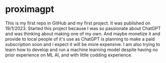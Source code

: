 # proximagpt

This is my first repo in GitHub and my first project. It was published on 19/1/2023. Started this project because I was so passionate about ChatGPT and was thinking
about making one of my own. And maybe monetize it and provide to local people of it's use as ChatGPT is planning to make a paid subscription soon and i expect
it will be more expensive. I am also trying to learn how to develop and run a machine learning model despite having no prior experience on ML AI, and with little codding
experience.
